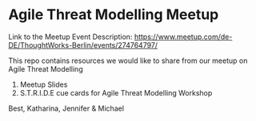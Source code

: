 # Agile Threat Modelling Meetup 

Link to the Meetup Event Description: https://www.meetup.com/de-DE/ThoughtWorks-Berlin/events/274764797/

This repo contains resources we would like to share from our meetup on Agile Threat Modelling
1. Meetup Slides
2. S.T.R.I.D.E cue cards for Agile Threat Modelling Workshop

Best,
Katharina, Jennifer & Michael
